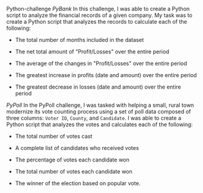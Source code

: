 Python-challenge
*PyBank*
In this challenge, I was able to create a Python script to analyze the financial records of a given company. 
My task was to create a Python script that analyzes the records to calculate each of the following:

  * The total number of months included in the dataset

  * The net total amount of "Profit/Losses" over the entire period

  * The average of the changes in "Profit/Losses" over the entire period

  * The greatest increase in profits (date and amount) over the entire period

  * The greatest decrease in losses (date and amount) over the entire period


*PyPoll*
In the PyPoll challenge, I was tasked with helping a small, rural town modernize its vote counting process using a set of poll data composed of three columns: `Voter ID`, `County`, and `Candidate`.
I was able to create a Python script that analyzes the votes and calculates each of the following:

  * The total number of votes cast

  * A complete list of candidates who received votes

  * The percentage of votes each candidate won

  * The total number of votes each candidate won

  * The winner of the election based on popular vote.
 
